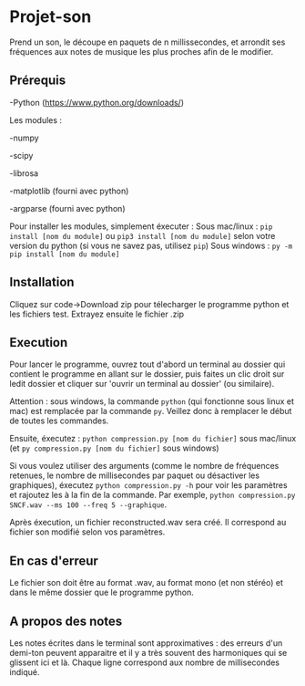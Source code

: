 # Projet-son

Prend un son, le découpe en paquets de n millissecondes, et arrondit ses fréquences aux notes de musique les plus proches afin de le modifier.

## Prérequis
-Python (https://www.python.org/downloads/)


Les modules :

-numpy

-scipy

-librosa

-matplotlib (fourni avec python)

-argparse (fourni avec python)


Pour installer les modules, simplement éxecuter :
Sous mac/linux :
`pip install [nom du module]` ou `pip3 install [nom du module]` selon votre version du python (si vous ne savez pas, utilisez `pip`)
Sous windows :
`py -m pip install [nom du module]`

## Installation
Cliquez sur code->Download zip pour télecharger le programme python et les fichiers test.
Extrayez ensuite le fichier .zip

## Execution
Pour lancer le programme, ouvrez tout d'abord un terminal au dossier qui contient le programme en allant sur le dossier, puis faites un clic droit sur ledit dossier et cliquer sur 'ouvrir un terminal au dossier' (ou similaire).

Attention : sous windows, la commande `python` (qui fonctionne sous linux et mac) est remplacée par la commande `py`. Veillez donc à remplacer le début de toutes les commandes.

Ensuite,  éxecutez :
`python compression.py [nom du fichier]` sous mac/linux (et `py compression.py [nom du fichier]` sous windows)

Si vous voulez utiliser des arguments (comme le nombre de fréquences retenues, le nombre de millisecondes par paquet ou désactiver les graphiques), éxecutez `python compression.py -h` pour voir les paramètres et rajoutez les à la fin de la commande. Par exemple, `python compression.py SNCF.wav --ms 100 --freq 5 --graphique`.

Après éxecution, un fichier reconstructed.wav sera créé. Il correspond au fichier son modifié selon vos paramètres.

## En cas d'erreur
Le fichier son doit être au format .wav, au format mono (et non stéréo) et dans le même dossier que le programme python.

## A propos des notes
Les notes écrites dans le terminal sont approximatives : des erreurs d'un demi-ton peuvent apparaitre et il y a très souvent des harmoniques qui se glissent ici et là. Chaque ligne correspond aux nombre de millisecondes indiqué.
